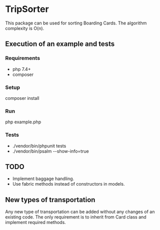 # TripSorter

This package can be used for sorting Boarding Cards. 
The algorithm complexity is O(n).
  

## Execution of an example and tests
### Requirements
- php 7.4+
- composer

### Setup 
composer install

### Run 
php example.php

### Tests
- ./vendor/bin/phpunit tests
- ./vendor/bin/psalm --show-info=true

## TODO
- Implement baggage handling.
- Use fabric methods instead of constructors in models.

## New types of transportation
Any new type of transportation can be added without 
any changes of an existing code.
The only requirement is to inherit from Card class
 and implement required methods.

